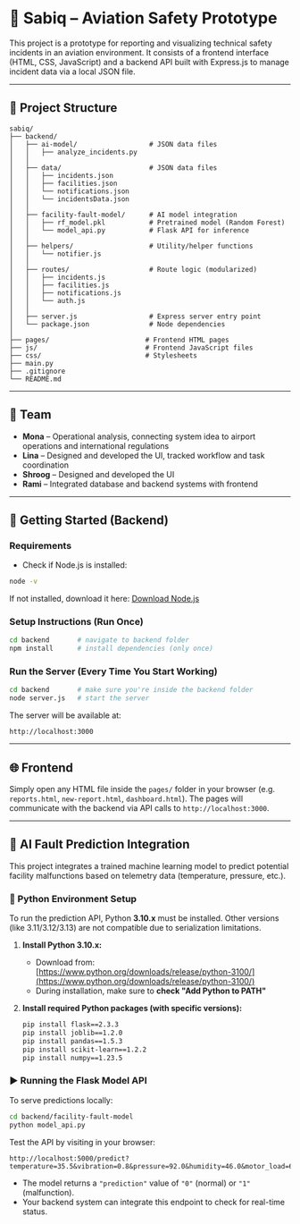 # 🛫 Sabiq – Aviation Safety Prototype

This project is a prototype for reporting and visualizing technical safety incidents in an aviation environment. It consists of a frontend interface (HTML, CSS, JavaScript) and a backend API built with Express.js to manage incident data via a local JSON file.

---

## 📁 Project Structure

```
sabiq/
├── backend/
│   ├── ai-model/                  # JSON data files
│   │   ├── analyze_incidents.py
│   │
│   ├── data/                      # JSON data files
│   │   ├── incidents.json
│   │   ├── facilities.json
│   │   └── notifications.json
│   │   └── incidentsData.json
│   │
│   ├── facility-fault-model/      # AI model integration
│   │   ├── rf_model.pkl           # Pretrained model (Random Forest)
│   │   └── model_api.py           # Flask API for inference
│   │
│   ├── helpers/                   # Utility/helper functions
│   │   └── notifier.js
│   │
│   ├── routes/                    # Route logic (modularized)
│   │   ├── incidents.js
│   │   ├── facilities.js
│   │   ├── notifications.js
│   │   └── auth.js
│   │
│   ├── server.js                  # Express server entry point
│   └── package.json               # Node dependencies
│
├── pages/                        # Frontend HTML pages
├── js/                           # Frontend JavaScript files
├── css/                          # Stylesheets
├── main.py
├── .gitignore
└── README.md
```

---

## 👥 Team

- **Mona** – Operational analysis, connecting system idea to airport operations and international regulations
- **Lina** – Designed and developed the UI, tracked workflow and task coordination
- **Shroog** – Designed and developed the UI
- **Rami** – Integrated database and backend systems with frontend
---

## 🚀 Getting Started (Backend)

### Requirements
- Check if Node.js is installed:
```bash
node -v
```
If not installed, download it here: [Download Node.js](https://nodejs.org/)

### Setup Instructions (Run Once)
```bash
cd backend       # navigate to backend folder
npm install      # install dependencies (only once)
```

### Run the Server (Every Time You Start Working)
```bash
cd backend       # make sure you're inside the backend folder
node server.js   # start the server
```

The server will be available at:
```
http://localhost:3000
```

---

## 🌐 Frontend

Simply open any HTML file inside the `pages/` folder in your browser (e.g. `reports.html`, `new-report.html`, `dashboard.html`). The pages will communicate with the backend via API calls to `http://localhost:3000`.


---

## 🧠 AI Fault Prediction Integration

This project integrates a trained machine learning model to predict potential facility malfunctions based on telemetry data (temperature, pressure, etc.).

### 🧪 Python Environment Setup

To run the prediction API, Python **3.10.x** must be installed. Other versions (like 3.11/3.12/3.13) are not compatible due to serialization limitations.

1. **Install Python 3.10.x:**
   - Download from: [https://www.python.org/downloads/release/python-3100/](https://www.python.org/downloads/release/python-3100/)
   - During installation, make sure to **check "Add Python to PATH"**

2. **Install required Python packages (with specific versions):**
   ```bash
   pip install flask==2.3.3
   pip install joblib==1.2.0
   pip install pandas==1.5.3
   pip install scikit-learn==1.2.2
   pip install numpy==1.23.5
   ```

### ▶️ Running the Flask Model API

To serve predictions locally:

```bash
cd backend/facility-fault-model
python model_api.py
```

Test the API by visiting in your browser:
```
http://localhost:5000/predict?temperature=35.5&vibration=0.8&pressure=92.0&humidity=46.0&motor_load=60.0
```

- The model returns a `"prediction"` value of `"0"` (normal) or `"1"` (malfunction).
- Your backend system can integrate this endpoint to check for real-time status.


